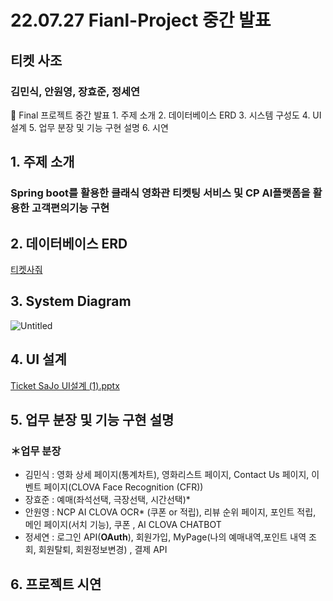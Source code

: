 # 22.07.27 Fianl-Project 중간 발표

## 티켓 사조

### 김민식, 안원영, 장효준, 정세연

<aside>
🔑 Final 프로젝트 중간 발표
1. 주제 소개
2. 데이터베이스 ERD
3. 시스템 구성도
4. UI 설계
5. 업무 분장 및 기능 구현 설명
6. 시연

</aside>

## 1. 주제 소개

### **Spring boot를 활용한 클래식 영화관 티켓팅 서비스 및 CP AI플랫폼을 활용한 고객편의기능 구현**

## 2. 데이터베이스 ERD

[티켓사줘](https://www.erdcloud.com/d/Gb6vzq6LdsJjFpduL)

## 3. System Diagram

![Untitled](22%2007%2027%20Fianl-Project%20%E1%84%8C%E1%85%AE%E1%86%BC%E1%84%80%E1%85%A1%E1%86%AB%20%E1%84%87%E1%85%A1%E1%86%AF%E1%84%91%E1%85%AD%204474808c18b2492b8dd8c7447b3ec536/Untitled.png)

## 4. UI 설계

[Ticket SaJo UI설계 (1).pptx](https://docs.google.com/presentation/d/176k--5z45jnKjw7wpXgmnHfMEYfp_1rr/edit#slide=id.p1)

## 5. 업무 분장 및 기능 구현 설명

### ＊업무 분장

- 김민식 : 영화 상세 페이지(통계차트), 영화리스트 페이지, Contact Us 페이지, 이벤트 페이지(CLOVA Face Recognition (CFR))
- 장효준 : 예매(좌석선택, 극장선택, 시간선택)*
- 안원영 : NCP AI CLOVA OCR* (쿠폰 or 적립), 리뷰 순위 페이지, 포인트 적립, 메인 페이지(서치 기능), 쿠폰 , AI CLOVA CHATBOT
- 정세연 : 로그인 API(**OAuth**), 회원가입, MyPage(나의 예매내역,포인트 내역 조회, 회원탈퇴, 회원정보변경) , 결제 API

## 6. 프로젝트 시연